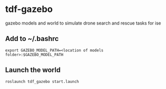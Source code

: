 # tdf-gazebo
gazebo models and world to simulate drone search and rescue tasks for ise

## Add to ~/.bashrc
```
export GAZEBO_MODEL_PATH=<location of models folder>:$GAZEBO_MODEL_PATH
```
## Launch the world
```
roslaunch tdf_gazebo start.launch
```
